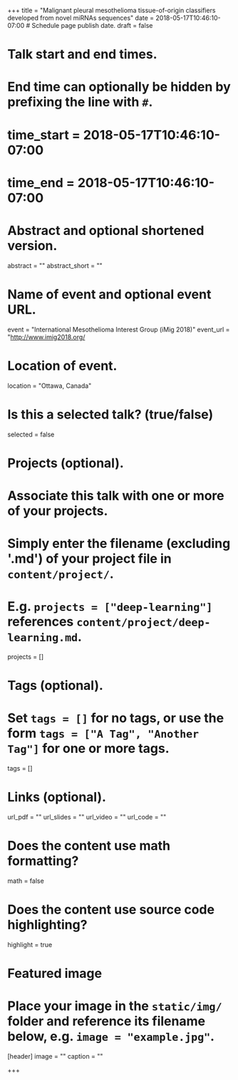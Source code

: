 +++
title = "Malignant pleural mesothelioma tissue-of-origin classifiers developed from novel miRNAs sequences"
date = 2018-05-17T10:46:10-07:00  # Schedule page publish date.
draft = false

# Talk start and end times.
#   End time can optionally be hidden by prefixing the line with `#`.
# time_start = 2018-05-17T10:46:10-07:00
# time_end = 2018-05-17T10:46:10-07:00

# Abstract and optional shortened version.
abstract = ""
abstract_short = ""

# Name of event and optional event URL.
event = "International Mesothelioma Interest Group (iMig 2018)"
event_url = "http://www.imig2018.org/

# Location of event.
location = "Ottawa, Canada"

# Is this a selected talk? (true/false)
selected = false

# Projects (optional).
#   Associate this talk with one or more of your projects.
#   Simply enter the filename (excluding '.md') of your project file in `content/project/`.
#   E.g. `projects = ["deep-learning"]` references `content/project/deep-learning.md`.
projects = []

# Tags (optional).
#   Set `tags = []` for no tags, or use the form `tags = ["A Tag", "Another Tag"]` for one or more tags.
tags = []

# Links (optional).
url_pdf = ""
url_slides = ""
url_video = ""
url_code = ""

# Does the content use math formatting?
math = false

# Does the content use source code highlighting?
highlight = true

# Featured image
# Place your image in the `static/img/` folder and reference its filename below, e.g. `image = "example.jpg"`.
[header]
image = ""
caption = ""

+++
